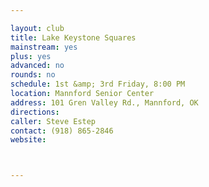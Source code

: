```yaml
---

layout: club
title: Lake Keystone Squares
mainstream: yes
plus: yes
advanced: no
rounds: no
schedule: 1st &amp; 3rd Friday, 8:00 PM
location: Mannford Senior Center
address: 101 Gren Valley Rd., Mannford, OK
directions: 
caller: Steve Estep
contact: (918) 865-2846
website: 



---
```


